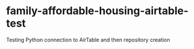 # family-affordable-housing-airtable-test
Testing Python connection to AirTable and then repository creation
